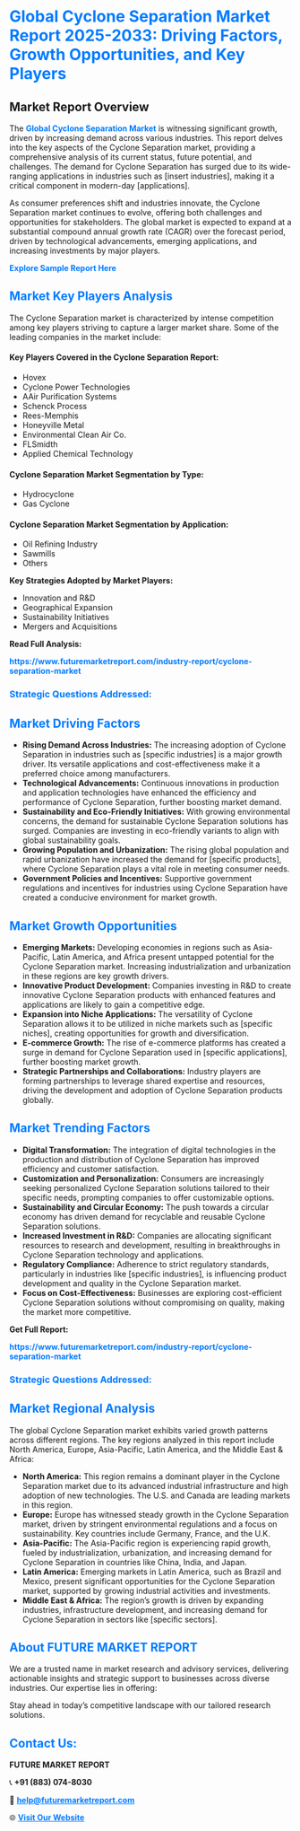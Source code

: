 <h1 style="color: #007BFF;">Global Cyclone Separation Market Report 2025-2033: Driving Factors, Growth Opportunities, and Key Players</h1>

<section id="overview">
<h2>Market Report Overview</h2>
<p>The <a href="https://www.futuremarketreport.com/industry-report/cyclone-separation-market" style="color: #007BFF; text-decoration: none;"><strong>Global Cyclone Separation Market</strong></a> is witnessing significant growth, driven by increasing demand across various industries. This report delves into the key aspects of the Cyclone Separation market, providing a comprehensive analysis of its current status, future potential, and challenges. The demand for Cyclone Separation has surged due to its wide-ranging applications in industries such as [insert industries], making it a critical component in modern-day [applications].</p>
<p>As consumer preferences shift and industries innovate, the Cyclone Separation market continues to evolve, offering both challenges and opportunities for stakeholders. The global market is expected to expand at a substantial compound annual growth rate (CAGR) over the forecast period, driven by technological advancements, emerging applications, and increasing investments by major players.</p>
</section>

<section id="overview">
<p><a href="https://www.futuremarketreport.com/request-sample/reportId=29160" style="color: #007BFF; text-decoration: none;"><strong>Explore Sample Report Here</strong></a></p>
</section>

<section id="key-players">
<h2 style="color: #007BFF;">Market Key Players Analysis</h2>
<p>The Cyclone Separation market is characterized by intense competition among key players striving to capture a larger market share. Some of the leading companies in the market include:</p>
<h4>Key Players Covered in the Cyclone Separation Report:</h4>
<ul><li>Hovex</li><li>Cyclone Power Technologies</li><li>AAir Purification Systems</li><li>Schenck Process</li><li>Rees-Memphis</li><li>Honeyville Metal</li><li>Environmental Clean Air Co.</li><li>FLSmidth</li><li>Applied Chemical Technology</li></ul>
<h4>Cyclone Separation Market Segmentation by Type:</h4>
<ul><li>Hydrocyclone</li><li>Gas Cyclone</li></ul>

<h4>Cyclone Separation Market Segmentation by Application:</h4>
<ul><li>Oil Refining Industry</li><li>Sawmills</li><li>Others</li></ul>
<p><strong>Key Strategies Adopted by Market Players:</strong></p>
<ul>
<li>Innovation and R&D</li>
<li>Geographical Expansion</li>
<li>Sustainability Initiatives</li>
<li>Mergers and Acquisitions</li>
</ul>
</section>

<section>
<p><strong>Read Full Analysis: </strong></p><a href="https://www.futuremarketreport.com/industry-report/cyclone-separation-market" style="color: #007BFF; text-decoration: none;"><strong>https://www.futuremarketreport.com/industry-report/cyclone-separation-market</strong></a>
<h3 style="color: #007BFF;">Strategic Questions Addressed:</h3>
</section>

<section id="driving-factors">
<h2 style="color: #007BFF;">Market Driving Factors</h2>
<ul>
<li><strong>Rising Demand Across Industries:</strong> The increasing adoption of Cyclone Separation in industries such as [specific industries] is a major growth driver. Its versatile applications and cost-effectiveness make it a preferred choice among manufacturers.</li>
<li><strong>Technological Advancements:</strong> Continuous innovations in production and application technologies have enhanced the efficiency and performance of Cyclone Separation, further boosting market demand.</li>
<li><strong>Sustainability and Eco-Friendly Initiatives:</strong> With growing environmental concerns, the demand for sustainable Cyclone Separation solutions has surged. Companies are investing in eco-friendly variants to align with global sustainability goals.</li>
<li><strong>Growing Population and Urbanization:</strong> The rising global population and rapid urbanization have increased the demand for [specific products], where Cyclone Separation plays a vital role in meeting consumer needs.</li>
<li><strong>Government Policies and Incentives:</strong> Supportive government regulations and incentives for industries using Cyclone Separation have created a conducive environment for market growth.</li>
</ul>
</section>

<section id="growth-opportunities">
<h2 style="color: #007BFF;">Market Growth Opportunities</h2>
<ul>
<li><strong>Emerging Markets:</strong> Developing economies in regions such as Asia-Pacific, Latin America, and Africa present untapped potential for the Cyclone Separation market. Increasing industrialization and urbanization in these regions are key growth drivers.</li>
<li><strong>Innovative Product Development:</strong> Companies investing in R&D to create innovative Cyclone Separation products with enhanced features and applications are likely to gain a competitive edge.</li>
<li><strong>Expansion into Niche Applications:</strong> The versatility of Cyclone Separation allows it to be utilized in niche markets such as [specific niches], creating opportunities for growth and diversification.</li>
<li><strong>E-commerce Growth:</strong> The rise of e-commerce platforms has created a surge in demand for Cyclone Separation used in [specific applications], further boosting market growth.</li>
<li><strong>Strategic Partnerships and Collaborations:</strong> Industry players are forming partnerships to leverage shared expertise and resources, driving the development and adoption of Cyclone Separation products globally.</li>
</ul>
</section>

<section id="trending-factors">
<h2 style="color: #007BFF;">Market Trending Factors</h2>
<ul>
<li><strong>Digital Transformation:</strong> The integration of digital technologies in the production and distribution of Cyclone Separation has improved efficiency and customer satisfaction.</li>
<li><strong>Customization and Personalization:</strong> Consumers are increasingly seeking personalized Cyclone Separation solutions tailored to their specific needs, prompting companies to offer customizable options.</li>
<li><strong>Sustainability and Circular Economy:</strong> The push towards a circular economy has driven demand for recyclable and reusable Cyclone Separation solutions.</li>
<li><strong>Increased Investment in R&D:</strong> Companies are allocating significant resources to research and development, resulting in breakthroughs in Cyclone Separation technology and applications.</li>
<li><strong>Regulatory Compliance:</strong> Adherence to strict regulatory standards, particularly in industries like [specific industries], is influencing product development and quality in the Cyclone Separation market.</li>
<li><strong>Focus on Cost-Effectiveness:</strong> Businesses are exploring cost-efficient Cyclone Separation solutions without compromising on quality, making the market more competitive.</li>
</ul>
</section>

<section>
<p><strong>Get Full Report: </strong></p><a href="https://www.futuremarketreport.com/industry-report/cyclone-separation-market" style="color: #007BFF; text-decoration: none;"><strong>https://www.futuremarketreport.com/industry-report/cyclone-separation-market</strong></a>
<h3 style="color: #007BFF;">Strategic Questions Addressed:</h3>
</section>


<section id="regional-analysis">
<h2 style="color: #007BFF;">Market Regional Analysis</h2>
<p>The global Cyclone Separation market exhibits varied growth patterns across different regions. The key regions analyzed in this report include North America, Europe, Asia-Pacific, Latin America, and the Middle East & Africa:</p>
<ul>
<li><strong>North America:</strong> This region remains a dominant player in the Cyclone Separation market due to its advanced industrial infrastructure and high adoption of new technologies. The U.S. and Canada are leading markets in this region.</li>
<li><strong>Europe:</strong> Europe has witnessed steady growth in the Cyclone Separation market, driven by stringent environmental regulations and a focus on sustainability. Key countries include Germany, France, and the U.K.</li>
<li><strong>Asia-Pacific:</strong> The Asia-Pacific region is experiencing rapid growth, fueled by industrialization, urbanization, and increasing demand for Cyclone Separation in countries like China, India, and Japan.</li>
<li><strong>Latin America:</strong> Emerging markets in Latin America, such as Brazil and Mexico, present significant opportunities for the Cyclone Separation market, supported by growing industrial activities and investments.</li>
<li><strong>Middle East & Africa:</strong> The region’s growth is driven by expanding industries, infrastructure development, and increasing demand for Cyclone Separation in sectors like [specific sectors].</li>
</ul>
</section>

<footer>
<h2 style="color: #007BFF;">About FUTURE MARKET REPORT</h2>
<p>We are a trusted name in market research and advisory services, delivering actionable insights and strategic support to businesses across diverse industries. Our expertise lies in offering:</p>

<p>Stay ahead in today’s competitive landscape with our tailored research solutions.</p>

<h2 style="color: #007BFF;">Contact Us:</h2>
<p><strong>FUTURE MARKET REPORT</strong></p>
<p>📞 <strong>+91 (883) 074-8030</strong></p>
<p>📧 <strong><a href="mailto:help@futuremarketreport.com" style="color: #007BFF;">help@futuremarketreport.com</a></strong></p>
<p>🌐 <strong><a href="https://www.futuremarketreport.com/" style="color: #007BFF;">Visit Our Website</a></strong></p>
</footer>